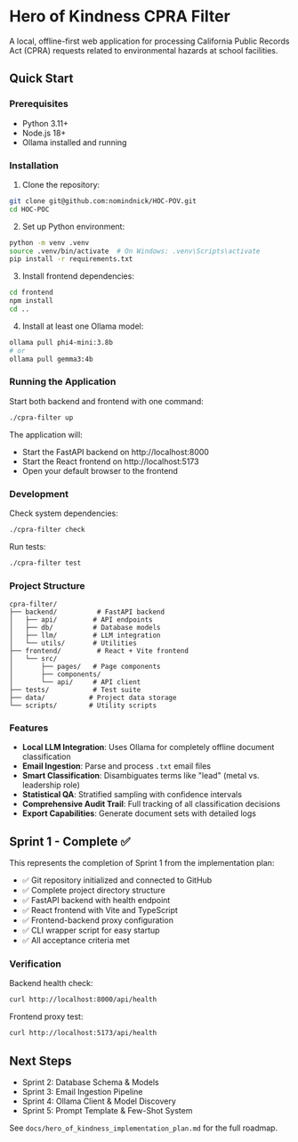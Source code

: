 # Hero of Kindness CPRA Filter

A local, offline-first web application for processing California Public Records Act (CPRA) requests related to environmental hazards at school facilities.

## Quick Start

### Prerequisites
- Python 3.11+
- Node.js 18+
- Ollama installed and running

### Installation

1. Clone the repository:
```bash
git clone git@github.com:nomindnick/HOC-POV.git
cd HOC-POC
```

2. Set up Python environment:
```bash
python -m venv .venv
source .venv/bin/activate  # On Windows: .venv\Scripts\activate
pip install -r requirements.txt
```

3. Install frontend dependencies:
```bash
cd frontend
npm install
cd ..
```

4. Install at least one Ollama model:
```bash
ollama pull phi4-mini:3.8b
# or
ollama pull gemma3:4b
```

### Running the Application

Start both backend and frontend with one command:
```bash
./cpra-filter up
```

The application will:
- Start the FastAPI backend on http://localhost:8000
- Start the React frontend on http://localhost:5173
- Open your default browser to the frontend

### Development

Check system dependencies:
```bash
./cpra-filter check
```

Run tests:
```bash
./cpra-filter test
```

### Project Structure

```
cpra-filter/
├── backend/          # FastAPI backend
│   ├── api/         # API endpoints
│   ├── db/          # Database models
│   ├── llm/         # LLM integration
│   └── utils/       # Utilities
├── frontend/         # React + Vite frontend
│   └── src/
│       ├── pages/   # Page components
│       ├── components/
│       └── api/     # API client
├── tests/           # Test suite
├── data/           # Project data storage
└── scripts/        # Utility scripts
```

### Features

- **Local LLM Integration**: Uses Ollama for completely offline document classification
- **Email Ingestion**: Parse and process `.txt` email files
- **Smart Classification**: Disambiguates terms like "lead" (metal vs. leadership role)
- **Statistical QA**: Stratified sampling with confidence intervals
- **Comprehensive Audit Trail**: Full tracking of all classification decisions
- **Export Capabilities**: Generate document sets with detailed logs

## Sprint 1 - Complete ✅

This represents the completion of Sprint 1 from the implementation plan:
- ✅ Git repository initialized and connected to GitHub
- ✅ Complete project directory structure
- ✅ FastAPI backend with health endpoint
- ✅ React frontend with Vite and TypeScript
- ✅ Frontend-backend proxy configuration
- ✅ CLI wrapper script for easy startup
- ✅ All acceptance criteria met

### Verification

Backend health check:
```bash
curl http://localhost:8000/api/health
```

Frontend proxy test:
```bash
curl http://localhost:5173/api/health
```

## Next Steps

- Sprint 2: Database Schema & Models
- Sprint 3: Email Ingestion Pipeline
- Sprint 4: Ollama Client & Model Discovery
- Sprint 5: Prompt Template & Few-Shot System

See `docs/hero_of_kindness_implementation_plan.md` for the full roadmap.